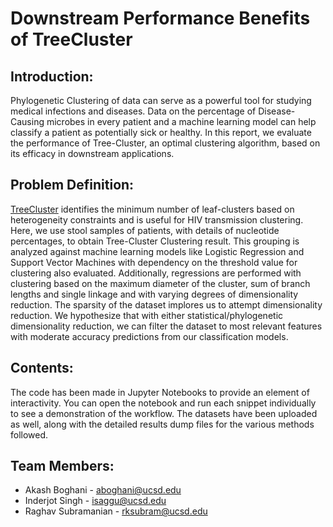 # Downstream Performance Benefits of TreeCluster 

## Introduction:

Phylogenetic Clustering of data can serve as a powerful tool for studying medical infections and diseases. Data on the percentage of Disease-Causing microbes in every patient and a machine learning model can help classify a patient as potentially sick or healthy. In this report, we evaluate the performance of Tree-Cluster, an optimal clustering algorithm, based on its efficacy in downstream applications. 

## Problem Definition:

[TreeCluster](https://github.com/niemasd/TreeCluster) identifies the minimum number of leaf-clusters based on heterogeneity constraints and is useful for HIV transmission clustering. Here, we use stool samples of patients, with details of nucleotide percentages, to obtain Tree-Cluster Clustering result. This grouping is analyzed against machine learning models like Logistic Regression and Support Vector Machines with dependency on the threshold value for clustering also evaluated. Additionally, regressions are performed with clustering based on the maximum diameter of the cluster, sum of branch lengths and single linkage and with varying degrees of dimensionality reduction. The sparsity of the dataset implores us to attempt dimensionality reduction. We hypothesize that with either statistical/phylogenetic dimensionality reduction, we can filter the dataset to most relevant features with moderate accuracy predictions from our classification models. 

## Contents:
The code has been made in Jupyter Notebooks to provide an element of interactivity. You can open the notebook and run each snippet individually to see a demonstration of the workflow. The datasets have been uploaded as well, along with the detailed results dump files for the various methods followed.

## Team Members:
* Akash Boghani - aboghani@ucsd.edu
* Inderjot Singh - isaggu@ucsd.edu
* Raghav Subramanian - rksubram@ucsd.edu